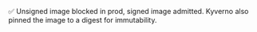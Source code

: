 ✅ Unsigned image blocked in prod, signed image admitted. Kyverno also pinned the image to a digest for immutability.

